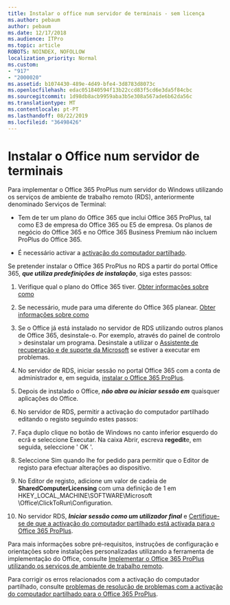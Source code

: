 ```yaml
---
title: Instalar o office num servidor de terminais - sem licença
ms.author: pebaum
author: pebaum
ms.date: 12/17/2018
ms.audience: ITPro
ms.topic: article
ROBOTS: NOINDEX, NOFOLLOW
localization_priority: Normal
ms.custom:
- "917"
- "2000020"
ms.assetid: b1074430-489e-4d49-bfe4-3d8783d8073c
ms.openlocfilehash: edac051840594f13b22ccd83f5cd6e3da5f84cbc
ms.sourcegitcommit: 1d98db8acb9959aba3b5e308a567ade6b62da56c
ms.translationtype: MT
ms.contentlocale: pt-PT
ms.lasthandoff: 08/22/2019
ms.locfileid: "36498426"
---
```

# <a name="installing-office-on-a-terminal-server"></a>Instalar o Office num servidor de terminais

Para implementar o Office 365 ProPlus num servidor do Windows utilizando os serviços de ambiente de trabalho remoto (RDS), anteriormente denominado Serviços de Terminal:
  
- Tem de ter um plano do Office 365 que inclui Office 365 ProPlus, tal como E3 de empresa do Office 365 ou E5 de empresa. Os planos de negócio do Office 365 e no Office 365 Business Premium não incluem ProPlus do Office 365.

- É necessário activar a [activação do computador partilhado](https://docs.microsoft.com/DeployOffice/overview-of-shared-computer-activation-for-office-365-proplus).

Se pretender instalar o Office 365 ProPlus no RDS a partir do portal Office 365, ***que utiliza predefinições de instalação***, siga estes passos:
  
1. Verifique qual o plano do Office 365 tiver. [Obter informações sobre como](https://docs.microsoft.com/office365/admin/admin-overview/what-subscription-do-i-have)

2. Se necessário, mude para uma diferente do Office 365 planear. [Obter informações sobre como](https://docs.microsoft.com/office365/admin/subscriptions-and-billing/switch-to-a-different-plan)

3. Se o Office já está instalado no servidor de RDS utilizando outros planos de Office 365, desinstale-o. Por exemplo, através do painel de controlo \> desinstalar um programa. Desinstale a utilizar o [Assistente de recuperação e de suporte da Microsoft](https://aka.ms/SARA-OfficeUninstall-Alchemy) se estiver a executar em problemas.

4. No servidor de RDS, iniciar sessão no portal Office 365 com a conta de administrador e, em seguida, [instalar o Office 365 ProPlus](https://portal.office.com/OLS/MySoftware.aspx).

5. Depois de instalado o Office, ***não abra ou iniciar sessão em*** quaisquer aplicações do Office.

6. No servidor de RDS, permitir a activação do computador partilhado editando o registo seguindo estes passos:

1. Faça duplo clique no botão de Windows no canto inferior esquerdo do ecrã e seleccione Executar. Na caixa Abrir, escreva **regedit**e, em seguida, seleccione ' OK '.

2. Seleccione Sim quando lhe for pedido para permitir que o Editor de registo para efectuar alterações ao dispositivo.

3. No Editor de registo, adicione um valor de cadeia de **SharedComputerLicensing** com uma definição de 1 em HKEY_LOCAL_MACHINE\SOFTWARE\Microsoft \Office\ClickToRun\Configuration.

7. No servidor RDS, ***Iniciar sessão como um utilizador final*** e [Certifique-se de que a activação do computador partilhado está activada para o Office 365 ProPlus](https://docs.microsoft.com/DeployOffice/troubleshoot-issues-with-shared-computer-activation-for-office-365-proplus#verify-that-activation-for-office-365-proplus-succeeded).

Para mais informações sobre pré-requisitos, instruções de configuração e orientações sobre instalações personalizadas utilizando a ferramenta de implementação do Office, consulte [Implementar o Office 365 ProPlus utilizando os serviços de ambiente de trabalho remoto](https://docs.microsoft.com/DeployOffice/deploy-office-365-proplus-by-using-remote-desktop-services).
  
Para corrigir os erros relacionados com a activação do computador partilhado, consulte [problemas de resolução de problemas com a activação do computador partilhado para o Office 365 ProPlus](https://docs.microsoft.com/DeployOffice/troubleshoot-issues-with-shared-computer-activation-for-office-365-proplus).
  